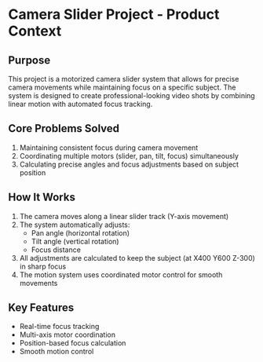 # Camera Slider Project - Product Context

## Purpose
This project is a motorized camera slider system that allows for precise camera movements while maintaining focus on a specific subject. The system is designed to create professional-looking video shots by combining linear motion with automated focus tracking.

## Core Problems Solved
1. Maintaining consistent focus during camera movement
2. Coordinating multiple motors (slider, pan, tilt, focus) simultaneously
3. Calculating precise angles and focus adjustments based on subject position

## How It Works
1. The camera moves along a linear slider track (Y-axis movement)
2. The system automatically adjusts:
   - Pan angle (horizontal rotation)
   - Tilt angle (vertical rotation) 
   - Focus distance
3. All adjustments are calculated to keep the subject (at X400 Y600 Z-300) in sharp focus
4. The motion system uses coordinated motor control for smooth movements

## Key Features
- Real-time focus tracking
- Multi-axis motor coordination
- Position-based focus calculation
- Smooth motion control
